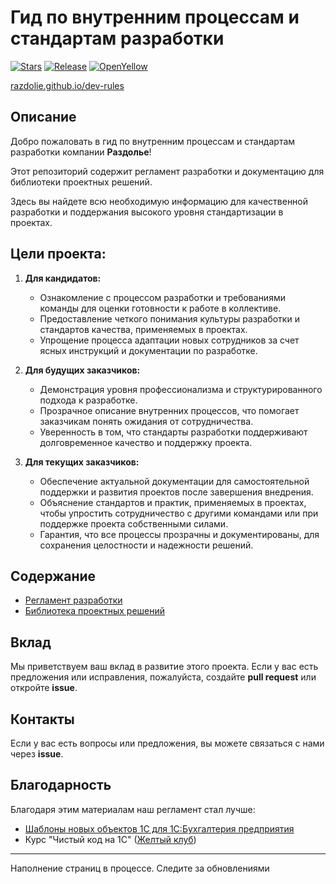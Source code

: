 # Гид по внутренним процессам и стандартам разработки

[![Stars](https://img.shields.io/github/stars/Razdolie/dev-rules.svg?label=Github%20%E2%98%85&a)](https://github.com/Razdolie/dev-rules/stargazers)
[![Release](https://img.shields.io/github/v/release/Razdolie/dev-rules?include_prereleases&label=last%20release&style=badge)](https://github.com/Razdolie/dev-rules/releases/latest)
[![OpenYellow](https://img.shields.io/endpoint?url=https://openyellow.org/data/badges/4/810678201.json)](https://openyellow.org/grid?data=top&repo=810678201)

[razdolie.github.io/dev-rules](https://razdolie.github.io/dev-rules/)

## Описание

Добро пожаловать в гид по внутренним процессам и стандартам разработки компании **Раздолье**!

Этот репозиторий содержит регламент разработки и документацию для библиотеки проектных решений.

Здесь вы найдете всю необходимую информацию для качественной разработки и поддержания высокого уровня стандартизации в проектах.

## Цели проекта:

1. **Для кандидатов:**
   - Ознакомление с процессом разработки и требованиями команды для оценки готовности к работе в коллективе.
   - Предоставление четкого понимания культуры разработки и стандартов качества, применяемых в проектах.
   - Упрощение процесса адаптации новых сотрудников за счет ясных инструкций и документации по разработке.

2. **Для будущих заказчиков:**
   - Демонстрация уровня профессионализма и структурированного подхода к разработке.
   - Прозрачное описание внутренних процессов, что помогает заказчикам понять ожидания от сотрудничества.
   - Уверенность в том, что стандарты разработки поддерживают долговременное качество и поддержку проекта.

3. **Для текущих заказчиков:**
   - Обеспечение актуальной документации для самостоятельной поддержки и развития проектов после завершения внедрения.
   - Объяснение стандартов и практик, применяемых в проектах, чтобы упростить сотрудничество с другими командами или при поддержке проекта собственными силами.
   - Гарантия, что все процессы прозрачны и документированы, для сохранения целостности и надежности решений.

## Содержание

- [Регламент разработки](https://razdolie.github.io/dev-rules/regulations)
- [Библиотека проектных решений](https://razdolie.github.io/dev-rules/psl)

## Вклад
Мы приветствуем ваш вклад в развитие этого проекта. Если у вас есть предложения или исправления, пожалуйста, создайте **pull request** или откройте **issue**.

## Контакты
Если у вас есть вопросы или предложения, вы можете связаться с нами через **issue**.

## Благодарность
Благодаря этим материалам наш регламент стал лучше:

- [Шаблоны новых объектов 1С для 1С:Бухгалтерия предприятия](https://github.com/Oxotka/TemplatesNewObject1C)
- Курс "Чистый код на 1С" ([Желтый клуб](https://t.me/yellowclub_official))

---
Наполнение страниц в процессе. Следите за обновлениями